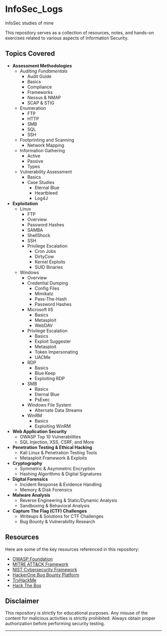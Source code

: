 # InfoSec_Logs
InfoSec studies of mine

This repository serves as a collection of resources, notes, and hands-on exercises related to various aspects of Information Security.

## Topics Covered

- **Assessment Methodologies**
  - *Auditing Fundamentals*
    - Audit Guide
    - Basics
    - Compliance
    - Frameworks
    - Nessus & NMAP
    - SCAP & STIG
  - Enumeration
    - FTP
    - HTTP
    - SMB
    - SQL
    - SSH
  - Footprinting and Scanning
    - Network Mapping
  - Information Gathering
    - Active
    - Passive
    - Types
  - Vulnerability Assessment
    - Basics
    - Case Studies
      - Eternal Blue
      - Heartbleed
      - Log4J
- **Exploitation**
  - Linux
    - FTP
    - Overview
    - Password Hashes
    - SAMBA
    - ShellShock
    - SSH
    - Privilege Escalation
      - Cron Jobs
      - DirtyCow
      - Kernel Exploits
      - SUID Binaries
  - Windows
    - Overview
    - Credential Dumping
      - Config Files
      - Mimikatz
      - Pass-The-Hash
      - Password Hashes    
    - Microsoft IIS
      - Basics
      - Metasploit
      - WebDAV
    - Privilege Escalation
      - Basics
      - Exploit Suggester
      - Metasploit
      - Token Impersonating
      - UACMe
    - RDP
      - Basics
      - Blue Keep
      - Exploiting RDP
    - SMB
      - Basics
      - Eternal Blue
      - PsExec
    - Windows File System
      - Alternate Data Streams
    - WinRM
      - Basics
      - Exploiting WinRM
- **Web Application Security**
  - OWASP Top 10 Vulnerabilities
  - SQL Injection, XSS, CSRF, and More
- **Penetration Testing & Ethical Hacking**
  - Kali Linux & Penetration Testing Tools
  - Metasploit Framework & Exploits
- **Cryptography**
  - Symmetric & Asymmetric Encryption
  - Hashing Algorithms & Digital Signatures
- **Digital Forensics**
  - Incident Response & Evidence Handling
  - Memory & Disk Forensics
- **Malware Analysis**
  - Reverse Engineering & Static/Dynamic Analysis
  - Sandboxing & Behavioral Analysis
- **Capture The Flag (CTF) Challenges**
  - Writeups & Solutions for CTF Challenges
  - Bug Bounty & Vulnerability Research

## Resources

Here are some of the key resources referenced in this repository:

- [OWASP Foundation](https://owasp.org/)
- [MITRE ATT&CK Framework](https://attack.mitre.org/)
- [NIST Cybersecurity Framework](https://www.nist.gov/cyberframework)
- [HackerOne Bug Bounty Platform](https://www.hackerone.com/)
- [TryHackMe](https://tryhackme.com/)
- [Hack The Box](https://www.hackthebox.com/)


## Disclaimer

This repository is strictly for educational purposes. Any misuse of the content for malicious activities is strictly prohibited. Always obtain proper authorization before performing security testing.

---
